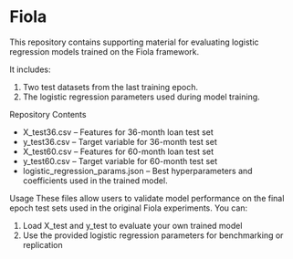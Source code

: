 # Fiola

This repository contains supporting material for evaluating logistic regression models trained on the Fiola framework.

It includes:
1. Two test datasets from the last training epoch.
2. The logistic regression parameters used during model training.

Repository Contents
* X_test36.csv – Features for 36-month loan test set
* y_test36.csv – Target variable for 36-month test set
* X_test60.csv – Features for 60-month loan test set
* y_test60.csv – Target variable for 60-month test set
* logistic_regression_params.json – Best hyperparameters and coefficients used in the trained model.

Usage
These files allow users to validate model performance on the final epoch test sets used in the original Fiola experiments.
You can:
1. Load X_test and y_test to evaluate your own trained model
2. Use the provided logistic regression parameters for benchmarking or replication
